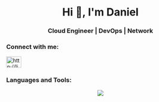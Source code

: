 
<h1 align="center">Hi 👋, I'm Daniel</h1>
<h3 align="center">Cloud Engineer | DevOps | Network</h3>

<h3 align="left">Connect with me:</h3>
<p align="left">
<a href="https://linkedin.com/in/daniel-magevski/" target="blank"><img align="center" src="https://raw.githubusercontent.com/rahuldkjain/github-profile-readme-generator/master/src/images/icons/Social/linked-in-alt.svg" alt="http://linkedin.com/in/daniel-magevski/" height="30" width="40" /></a>
</p>

<h3 align="left">Languages and Tools:</h3>

<p align="center">
  <a href="https://skillicons.dev">
    <img src="https://skillicons.dev/icons?i=git,azure,aws,gcp,kubernetes,docker,apple,bash,bitbucket,cloudflare,discord,github,grafana,linux,ubuntu,windows,githubactions,nginx,powershell,prometheus,vscode,ansible,terraform,jenkins,py,html,css,js,nodejs,postman" />
  </a>
</p>
